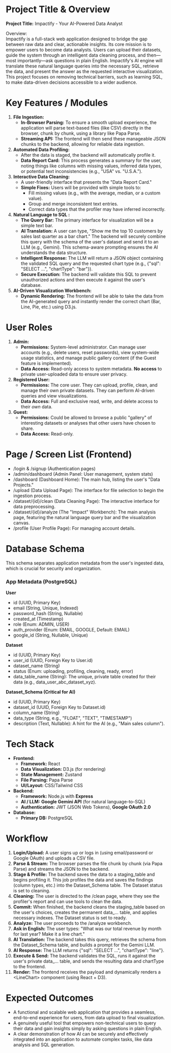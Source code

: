 # **Project Title & Overview**

**Project Title:** Impactify \- Your AI-Powered Data Analyst

Overview:  
Impactify is a full-stack web application designed to bridge the gap between raw data and clear, actionable insights. Its core mission is to empower users to become data analysts. Users can upload their datasets, guide the system through an intelligent data cleaning process, and then—most importantly—ask questions in plain English. Impactify's AI engine will translate these natural language queries into the necessary SQL, retrieve the data, and present the answer as the requested interactive visualization. This project focuses on removing technical barriers, such as learning SQL, to make data-driven decisions accessible to a wider audience.

# **Key Features / Modules**

1. **File Ingestion:**  
   * **In-Browser Parsing:** To ensure a smooth upload experience, the application will parse text-based files (like CSV) directly in the browser, chunk by chunk, using a library like Papa Parse.  
   * **Streaming API:** The frontend will then send these manageable JSON chunks to the backend, allowing for reliable data ingestion.  
2. **Automated Data Profiling:**  
   * After the data is staged, the backend will automatically profile it.  
   * **Data Report Card:** This process generates a summary for the user, noting things like columns with missing values, inferred data types, or potential text inconsistencies (e.g., "USA" vs. "U.S.A.").  
3. **Interactive Data Cleaning:**  
   * A user-friendly interface that presents the "Data Report Card."  
   * **Simple Fixes:** Users will be provided with simple tools to:  
     * Fill missing values (e.g., with the average, median, or a custom value).  
     * Group and merge inconsistent text entries.  
     * Correct data types that the profiler may have inferred incorrectly.  
4. **Natural Language to SQL :**  
   * **The Query Bar:** The primary interface for visualization will be a simple text bar.  
   * **AI Translation:** A user can type, "Show me the top 10 customers by sales last quarter as a bar chart." The backend will securely combine this query with the schema of the user's dataset and send it to an LLM (e.g., Gemini). This schema-aware prompting ensures the AI understands the data structure.  
   * **Intelligent Response:** The LLM will return a JSON object containing the validated SQL query and the requested chart type (e.g., {"sql": "SELECT ...", "chartType": "bar"}).  
   * **Secure Execution:** The backend will validate this SQL to prevent unauthorized actions and then execute it against the user's database.  
5. **AI-Driven Visualization Workbench:**  
   * **Dynamic Rendering:** The frontend will be able to take the data from the AI-generated query and instantly render the correct chart (Bar, Line, Pie, etc.) using D3.js.

# **User Roles**

1. **Admin:**  
   * **Permissions:** System-level administrator. Can manage user accounts (e.g., delete users, reset passwords), view system-wide usage statistics, and manage public gallery content (if the Guest feature is implemented).  
   * **Data Access:** Read-only access to system metadata. **No access** to private user-uploaded data to ensure user privacy.  
2. **Registered User:**  
   * **Permissions:** The core user. They can upload, profile, clean, and manage their own private datasets. They can perform AI-driven queries and view visualizations.  
   * **Data Access:** Full and exclusive read, write, and delete access to their *own* data.  
3. **Guest:**  
   * **Permissions:** Could be allowed to browse a public "gallery" of interesting datasets or analyses that other users have chosen to share.  
   * **Data Access:** Read-only.

# **Page / Screen List (Frontend)**

* /login & /signup (Authentication pages)  
* /admin/dashboard (Admin Panel: User management, system stats)  
* /dashboard (Dashboard Home): The main hub, listing the user's "Data Projects."  
* /upload (Data Upload Page): The interface for file selection to begin the ingestion process.  
* /dataset/{id}/clean (Data Cleaning Page): The interactive interface for data preprocessing.  
* /dataset/{id}/analyze (The "Impact" Workbench): The main analysis page, featuring the natural language query bar and the visualization canvas.  
* /profile (User Profile Page): For managing account details.

# **Database Schema**

This schema separates application metadata from the user's ingested data, which is crucial for security and organization.

### **App Metadata (PostgreSQL)**

**User**

* id (UUID, Primary Key)  
* email (String, Unique, Indexed)  
* password\_hash (String, Nullable)  
* created\_at (Timestamp)  
* role (Enum: ADMIN, USER)  
* auth\_provider (Enum: EMAIL, GOOGLE, Default: EMAIL)  
* google\_id (String, Nullable, Unique)

**Dataset**

* id (UUID, Primary Key)  
* user\_id (UUID, Foreign Key to User.id)  
* dataset\_name (String)  
* status (Enum: uploading, profiling, cleaning, ready, error)  
* data\_table\_name (String): The unique, private table created for their data (e.g., data\_user\_abc\_dataset\_xyz).

**Dataset\_Schema (Critical for AI)**

* id (UUID, Primary Key)  
* dataset\_id (UUID, Foreign Key to Dataset.id)  
* column\_name (String)  
* data\_type (String, e.g., "FLOAT", "TEXT", "TIMESTAMP")  
* description (Text, Nullable): A hint for the AI (e.g., "Main sales column").

# **Tech Stack**

* **Frontend:**  
  * **Framework:** React  
  * **Data Visualization:** D3.js (for rendering)  
  * **State Management:** Zustand  
  * **File Parsing:** Papa Parse  
  * **UI/Layout:** CSS/Tailwind CSS  
* **Backend:**  
  * **Framework:** Node.js with **Express**  
  * **AI / LLM:** **Google Gemini API** (for natural language-to-SQL)  
  * **Authentication:** JWT (JSON Web Tokens), **Google OAuth 2.0**  
* **Database:**  
  * **Primary DB:** PostgreSQL

# **Workflow**

1. **Login/Upload:** A user signs up or logs in (using email/password or Google OAuth) and uploads a CSV file.  
2. **Parse & Stream:** The browser parses the file chunk by chunk (via Papa Parse) and streams the JSON to the backend.  
3. **Stage & Profile:** The backend saves the data to a staging\_table and begins profiling it. This job profiles the data and saves the findings (column types, etc.) into the Dataset\_Schema table. The Dataset status is set to cleaning.  
4. **Cleaning:** The user is directed to the /clean page, where they see the profiler's report and can use tools to clean the data.  
5. **Commit:** When finished, the backend cleans the staging\_table based on the user's choices, creates the permanent data\_... table, and applies necessary indexes. The Dataset status is set to ready.  
6. **Analyze:** The user proceeds to the /analyze workbench.  
7. **Ask in English:** The user types: "What was our total revenue by month for last year? Make it a line chart."  
8. **AI Translation:** The backend takes this query, retrieves the schema from the Dataset\_Schema table, and builds a prompt for the Gemini LLM.  
9. **AI Response:** The LLM returns {"sql": "SELECT ...", "chartType": "line"}.  
10. **Execute & Send:** The backend validates the SQL, runs it against the user's private data\_... table, and sends the resulting data and chartType to the frontend.  
11. **Render:** The frontend receives the payload and dynamically renders a \<LineChart\> component (using React \+ D3).

# **Expected Outcomes**

* A functional and scalable web application that provides a seamless, end-to-end experience for users, from data upload to final visualization.  
* A genuinely useful tool that empowers non-technical users to query their data and gain insights simply by asking questions in plain English.  
* A clear demonstration of how AI can be securely and effectively integrated into an application to automate complex tasks, like data analysis and SQL generation.
